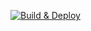 [![Build & Deploy](https://github.com/addisonbeck/personal-website/actions/workflows/deploy.yml/badge.svg)](https://github.com/addisonbeck/personal-website/actions/workflows/deploy.yml)
